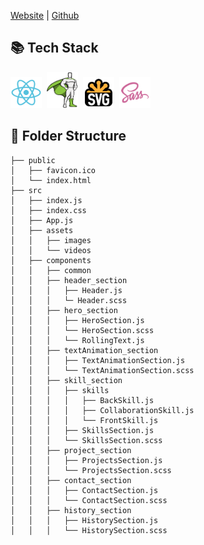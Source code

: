 <a href="https://qorhvk955.github.io">Website</a> | <a href='https://github.com/qorhvk955/qorhvk955.github.io'>Github</a>
<br/>

## 📚 Tech Stack

<img src='/src/assets/images/react_logo.svg' width="50" />&nbsp;&nbsp;<img src='/src/assets/images/gsap_logo.svg' width="50" />&nbsp;&nbsp;<img src='/src/assets/images/svg-svgrepo-com.svg' width="50" />&nbsp;&nbsp;<img src='/src/assets/images/sass_logo.svg' width="50" />
<br/>

## 📂 Folder Structure

```
├── public
│   ├── favicon.ico
│   └── index.html
├── src
│   ├── index.js
│   ├── index.css
│   ├── App.js
│   ├── assets
│   │   ├── images
│   │   └── videos
│   ├── components
│   │   ├── common
│   │   ├── header_section
│   │   │   ├── Header.js
│   │   │   └─ Header.scss
│   │   ├── hero_section
│   │   │   ├── HeroSection.js
│   │   │   └── HeroSection.scss
│   │   │   └── RollingText.js
│   │   ├── textAnimation_section
│   │   │   ├── TextAnimationSection.js
│   │   │   └── TextAnimationSection.scss
│   │   ├── skill_section
│   │   │   ├── skills
│   │   │   │   ├── BackSkill.js
│   │   │   │   ├── CollaborationSkill.js
│   │   │   │   └── FrontSkill.js
│   │   │   ├── SkillsSection.js
│   │   │   └── SkillsSection.scss
│   │   ├── project_section
│   │   │   ├── ProjectsSection.js
│   │   │   └── ProjectsSection.scss
│   │   ├── contact_section
│   │   │   ├── ContactSection.js
│   │   │   └── ContactSection.scss
│   │   ├── history_section
│   │   │   ├── HistorySection.js
│   │   │   └── HistorySection.scss

```

<div align=left>
